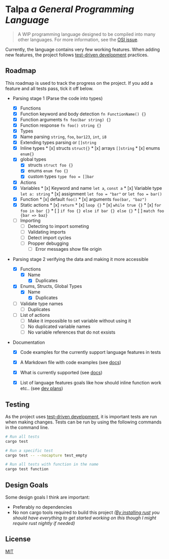 # Talpa *a General Programming Language*

> A WIP programming language designed to be compiled into many other languages.
> For more information, see the [OSI issue](https://github.com/open-source-ideas/open-source-ideas/issues/235).

Currently, the language contains very few working features. When adding new features, the project follows [test-driven development](https://en.wikipedia.org/wiki/Test-driven_development) practices.


## Roadmap

This roadmap is used to track the progress on the project. If you add a feature and all tests pass, tick it off below.

   * Parsing stage 1 (Parse the code into types)

      * [x]  Functions
        * [x]  Function keyword and body detection `fn FunctionName() {}`
        * [x]  Function arguments `fn foo(bar string) {}`
        * [x]  Function response `fn foo() string {}`
      * [x]  Types
        * [x]  Name parsing `string`, `foo`, `bar123`, `int`, `i8`
        * [x]  Extending types parsing  or `[]string`
        * [x]  Inline types
          * [x] structs `struct{}`
          * [x] arrays `[]string`
          * [x] enums `enum{}`
        * [x] global types
          * [x] structs `struct foo {}`
          * [x] enums `enum foo {}`
          * [x] custom types `type foo = []bar`
      * [x]  Actions
        * [x]  Variables
          * [x]  Keyword and name `let a`, `const a`
          * [x]  Variable type `let a: string`
          * [x]  assignment `let foo = "bar"` or `let foo = bar()`
        * [x]  Function
          * [x]  default `foo()`
          * [x]  arguments `foo(bar, "baz")`
        * [x]  Static actions
          * [x]  `return`
          * [x]  `loop {}`
          * [x]  `while true {}`
          * [x]  `for foo in bar {}`
          * [ ]  `if foo {} else if bar {} else {}`
          * [ ]  `match foo {bar => baz}`
      * [ ] Importing
        * [ ] Detecting to import someting
        * [ ] Validating imports
        * [ ] Detect import cycles
        * [ ] Propper debugging
          * [ ] Error messages show file origin

   * Parsing stage 2 verifying the data and making it more accessible

      * [x] Functions
        * [x] Name
          * [x] Duplicates
      * [x] Enums, Structs, Global Types
        * [x] Name
          * [x] Duplicates
      * [ ] Validate type names
        * [ ] Duplicates
      * [ ] List of actions
        * [ ] Make it impossible to set variable without using it
        * [ ] No duplicated variable names
        * [ ] No variable references that do not exsists

   * Documentation

      * [x]  Code examples for the currently support language features in tests
      * [x]  A Markdown file with code examples (see [docs](docs/README.md))
        * [x]  What is currently supported (see [docs](docs/README.md))
        * [x]  List of language features goals like how should inline function work etc.. (see [dev plans](docs/README.md#maintainer-development-plans))


## Testing

As the project uses [test-driven development](https://en.wikipedia.org/wiki/Test-driven_development), it is important tests are run when making changes. Tests can be run by using the following commands in the command line.

```bash
# Run all tests
cargo test

# Run a specific test
cargo test -- --nocapture test_empty

# Run all tests with function in the name
cargo test function
```


## Design Goals

Some design goals I think are important:
- Preferably no dependencies
- No non cargo tools required to build this project *([By installing rust](https://www.rust-lang.org/tools/install) you should have everything to get started working on this though I might require rust nightly if needed)*


## License

[MIT](https://choosealicense.com/licenses/mit/)
